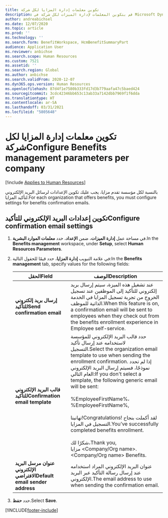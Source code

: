 ```yaml
---
title: تكوين معلمات إدارة المزايا لكل شركة
description: قم بتكوين المعلمات لإدارة الميزات لكل شركة في Microsoft Dynamics 365 Human Resources.
author: andreabichsel
ms.date: 12/07/2020
ms.topic: article
ms.prod: ''
ms.technology: ''
ms.search.form: BenefitWorkspace, HcmBenefitSummaryPart
audience: Application User
ms.reviewer: anbichse
ms.search.scope: Human Resources
ms.custom: 7521
ms.assetid: ''
ms.search.region: Global
ms.author: anbichse
ms.search.validFrom: 2020-12-07
ms.dyn365.ops.version: Human Resources
ms.openlocfilehash: 87d4f1e7580b333fd17d3b779aafa47c5baed424
ms.sourcegitcommit: 3cdc42346bb653c13ab33a7142dbb7969f1f6dda
ms.translationtype: HT
ms.contentlocale: ar-SA
ms.lasthandoff: 03/31/2021
ms.locfileid: "5805648"
---
```

# <a name="configure-benefits-management-parameters-per-company"></a><span data-ttu-id="37a6a-103">تكوين معلمات إدارة المزايا لكل شركة</span><span class="sxs-lookup"><span data-stu-id="37a6a-103">Configure Benefits management parameters per company</span></span>

[!include [Applies to Human Resources](../includes/applies-to-hr.md)]

<span data-ttu-id="37a6a-104">بالنسبة لكل مؤسسة تقدم مزايا، يجب عليك تكوين الإعدادات لرسائل البريد الإلكتروني لتأكيد المزايا.</span><span class="sxs-lookup"><span data-stu-id="37a6a-104">For each organization that offers benefits, you must configure settings for benefits confirmation emails.</span></span>

## <a name="configure-confirmation-email-settings"></a><span data-ttu-id="37a6a-105">تكوين إعدادات البريد الإلكتروني للتأكيد</span><span class="sxs-lookup"><span data-stu-id="37a6a-105">Configure confirmation email settings</span></span>

1. <span data-ttu-id="37a6a-106">في مساحة عمل **إدارة الميزات**، ضمن **الإعداد**، حدد **معلمات الموارد البشرية**.</span><span class="sxs-lookup"><span data-stu-id="37a6a-106">In the **Benefits management** workspace, under **Setup**, select **Human Resources Parameters**.</span></span>

2. <span data-ttu-id="37a6a-107">في علامة التبويب **إدارة المزايا**، حدد قيمًا للحقول التالية:</span><span class="sxs-lookup"><span data-stu-id="37a6a-107">In the **Benefits management** tab, specify values for the following fields:</span></span> 

   | <span data-ttu-id="37a6a-108">الحقل</span><span class="sxs-lookup"><span data-stu-id="37a6a-108">Field</span></span> | <span data-ttu-id="37a6a-109">الوصف</span><span class="sxs-lookup"><span data-stu-id="37a6a-109">Description</span></span> |
   | --- | --- |
   | <span data-ttu-id="37a6a-110">**إرسال بريد إلكتروني للتأكيد**</span><span class="sxs-lookup"><span data-stu-id="37a6a-110">**Send confirmation email**</span></span> | <span data-ttu-id="37a6a-111">عند تشغيل هذه الميزة، سيتم إرسال بريد إلكتروني للتأكيد إلى الموظفين عند تسجيل الخروج من تجربة تسجيل المزايا في الخدمة الذاتية للموظف.</span><span class="sxs-lookup"><span data-stu-id="37a6a-111">When this feature is on, a confirmation email will be sent to employees when they check out from the benefits enrollment experience in Employee self-service.</span></span> |
   | <span data-ttu-id="37a6a-112">**قالب البريد الإلكتروني للتأكيد**</span><span class="sxs-lookup"><span data-stu-id="37a6a-112">**Confirmation email template**</span></span> | <span data-ttu-id="37a6a-113">حدد قالب البريد الإلكتروني للمؤسسة لاستخدامه عند إرسال تأكيد التسجيل.</span><span class="sxs-lookup"><span data-stu-id="37a6a-113">Select the organization email template to use when sending the enrollment confirmation.</span></span> <span data-ttu-id="37a6a-114">إذا لم تحدد نموذجًا، فسيتم إرسال البريد الإلكتروني العام التالي:</span><span class="sxs-lookup"><span data-stu-id="37a6a-114">If you don't select a template, the following generic email will be sent:</span></span><br><br><span data-ttu-id="37a6a-115">%EmployeeFirstName%،</span><span class="sxs-lookup"><span data-stu-id="37a6a-115">%EmployeeFirstName%,</span></span><br><br><span data-ttu-id="37a6a-116">تهانينا!</span><span class="sxs-lookup"><span data-stu-id="37a6a-116">Congratulations!</span></span> <span data-ttu-id="37a6a-117">لقد أكملت بنجاح التسجيل في المزايا.</span><span class="sxs-lookup"><span data-stu-id="37a6a-117">You’ve successfully completed benefits enrollment.</span></span><br><br><span data-ttu-id="37a6a-118">شكرًا لك،</span><span class="sxs-lookup"><span data-stu-id="37a6a-118">Thank you,</span></span><br><span data-ttu-id="37a6a-119">مزايا <Company/Org name>.</span><span class="sxs-lookup"><span data-stu-id="37a6a-119"><Company/Org name> Benefits.</span></span> |
   | <span data-ttu-id="37a6a-120">**عنوان مرسل البريد الإلكتروني الافتراضي**</span><span class="sxs-lookup"><span data-stu-id="37a6a-120">**Default email sender address**</span></span> | <span data-ttu-id="37a6a-121">عنوان البريد الإلكتروني المراد استخدامه عند إرسال رسالة التأكيد عبر البريد الإلكتروني.</span><span class="sxs-lookup"><span data-stu-id="37a6a-121">The email address to use when sending the confirmation email.</span></span> |

3. <span data-ttu-id="37a6a-122">حدد **حفظ**.</span><span class="sxs-lookup"><span data-stu-id="37a6a-122">Select **Save**.</span></span>

[!INCLUDE[footer-include](../includes/footer-banner.md)]